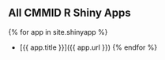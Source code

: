 ## All CMMID R Shiny Apps
{% for app in site.shinyapp %}
 - [{{ app.title }}]({{ app.url }})
{% endfor %}